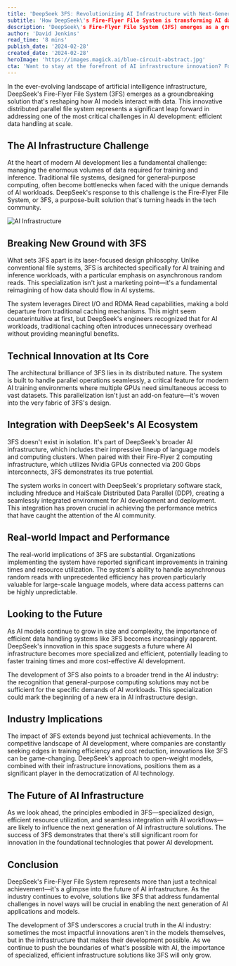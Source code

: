 ```yaml
---
title: 'DeepSeek 3FS: Revolutionizing AI Infrastructure with Next-Generation File System Technology'
subtitle: 'How DeepSeek\'s Fire-Flyer File System is transforming AI data handling'
description: 'DeepSeek\'s Fire-Flyer File System (3FS) emerges as a groundbreaking solution reshaping how AI models interact with data. This innovative distributed parallel file system represents a significant leap forward in addressing efficient data handling at scale, featuring specialized design for AI workloads and seamless integration with modern computing infrastructure.'
author: 'David Jenkins'
read_time: '8 mins'
publish_date: '2024-02-28'
created_date: '2024-02-28'
heroImage: 'https://images.magick.ai/blue-circuit-abstract.jpg'
cta: 'Want to stay at the forefront of AI infrastructure innovation? Follow us on LinkedIn at MagickAI for exclusive insights and updates on groundbreaking technologies like DeepSeek\'s 3FS.'
---
```


In the ever-evolving landscape of artificial intelligence infrastructure, DeepSeek's Fire-Flyer File System (3FS) emerges as a groundbreaking solution that's reshaping how AI models interact with data. This innovative distributed parallel file system represents a significant leap forward in addressing one of the most critical challenges in AI development: efficient data handling at scale.

## The AI Infrastructure Challenge

At the heart of modern AI development lies a fundamental challenge: managing the enormous volumes of data required for training and inference. Traditional file systems, designed for general-purpose computing, often become bottlenecks when faced with the unique demands of AI workloads. DeepSeek's response to this challenge is the Fire-Flyer File System, or 3FS, a purpose-built solution that's turning heads in the tech community.

![AI Infrastructure](https://path.to/ai-infrastructure-image.jpg)

## Breaking New Ground with 3FS

What sets 3FS apart is its laser-focused design philosophy. Unlike conventional file systems, 3FS is architected specifically for AI training and inference workloads, with a particular emphasis on asynchronous random reads. This specialization isn't just a marketing point—it's a fundamental reimagining of how data should flow in AI systems.

The system leverages Direct I/O and RDMA Read capabilities, making a bold departure from traditional caching mechanisms. This might seem counterintuitive at first, but DeepSeek's engineers recognized that for AI workloads, traditional caching often introduces unnecessary overhead without providing meaningful benefits.

## Technical Innovation at Its Core

The architectural brilliance of 3FS lies in its distributed nature. The system is built to handle parallel operations seamlessly, a critical feature for modern AI training environments where multiple GPUs need simultaneous access to vast datasets. This parallelization isn't just an add-on feature—it's woven into the very fabric of 3FS's design.

## Integration with DeepSeek's AI Ecosystem

3FS doesn't exist in isolation. It's part of DeepSeek's broader AI infrastructure, which includes their impressive lineup of language models and computing clusters. When paired with their Fire-Flyer 2 computing infrastructure, which utilizes Nvidia GPUs connected via 200 Gbps interconnects, 3FS demonstrates its true potential.

The system works in concert with DeepSeek's proprietary software stack, including hfreduce and HaiScale Distributed Data Parallel (DDP), creating a seamlessly integrated environment for AI development and deployment. This integration has proven crucial in achieving the performance metrics that have caught the attention of the AI community.

## Real-world Impact and Performance

The real-world implications of 3FS are substantial. Organizations implementing the system have reported significant improvements in training times and resource utilization. The system's ability to handle asynchronous random reads with unprecedented efficiency has proven particularly valuable for large-scale language models, where data access patterns can be highly unpredictable.

## Looking to the Future

As AI models continue to grow in size and complexity, the importance of efficient data handling systems like 3FS becomes increasingly apparent. DeepSeek's innovation in this space suggests a future where AI infrastructure becomes more specialized and efficient, potentially leading to faster training times and more cost-effective AI development.

The development of 3FS also points to a broader trend in the AI industry: the recognition that general-purpose computing solutions may not be sufficient for the specific demands of AI workloads. This specialization could mark the beginning of a new era in AI infrastructure design.

## Industry Implications

The impact of 3FS extends beyond just technical achievements. In the competitive landscape of AI development, where companies are constantly seeking edges in training efficiency and cost reduction, innovations like 3FS can be game-changing. DeepSeek's approach to open-weight models, combined with their infrastructure innovations, positions them as a significant player in the democratization of AI technology.

## The Future of AI Infrastructure

As we look ahead, the principles embodied in 3FS—specialized design, efficient resource utilization, and seamless integration with AI workflows—are likely to influence the next generation of AI infrastructure solutions. The success of 3FS demonstrates that there's still significant room for innovation in the foundational technologies that power AI development.

## Conclusion

DeepSeek's Fire-Flyer File System represents more than just a technical achievement—it's a glimpse into the future of AI infrastructure. As the industry continues to evolve, solutions like 3FS that address fundamental challenges in novel ways will be crucial in enabling the next generation of AI applications and models.

The development of 3FS underscores a crucial truth in the AI industry: sometimes the most impactful innovations aren't in the models themselves, but in the infrastructure that makes their development possible. As we continue to push the boundaries of what's possible with AI, the importance of specialized, efficient infrastructure solutions like 3FS will only grow.